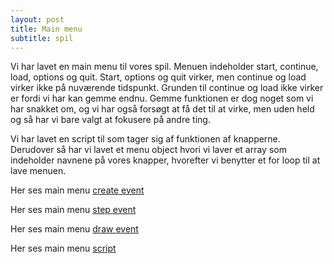 ```yaml
---
layout: post
title: Main menu
subtitle: spil
---
```


Vi har lavet en main menu til vores spil. Menuen indeholder start, continue, load, options og quit. Start, options og quit virker,
men continue og load virker ikke på nuværende tidspunkt. Grunden til continue og load ikke virker er fordi vi har kan gemme endnu.
Gemme funktionen er dog noget som vi har snakket om, og vi har også forsøgt at få det til at virke, men uden held og så har vi bare
valgt at fokusere på andre ting.

Vi har lavet en script til som tager sig af funktionen af knapperne. Derudover så har vi lavet et menu object hvori vi laver et array
som indeholder navnene på vores knapper, hvorefter vi benytter et for loop til at lave menuen.

Her ses main menu [create event](https://drive.google.com/file/d/1m_-y6-5SoDsGiqnWuK_WhMUhAezLQnEy/view?usp=sharing)

Her ses main menu [step event](https://drive.google.com/file/d/18rOxs3GoI7qYrcGV-u2tVWjt-hiEUWOD/view?usp=sharing)

Her ses main menu [draw event](https://drive.google.com/file/d/1DjvHgmoVx1aIemS0vRNYyuog26YyTQWg/view?usp=sharing)

Her ses main menu [script](https://drive.google.com/file/d/13eByjy8k5tGi2kKjy5HdO1E_NNHC-ErL/view?usp=sharing)
